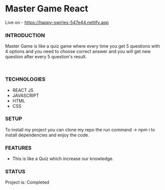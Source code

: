 # Master Game React
Live on -  https://happy-swirles-547e44.netlify.app
<h3>INTRODUCTION</h3>
<p>Master Game is  like a quiz game where every time you get 5 questions with 4 options and you need to choose correct answer  and you will get new question after every 5 question's result.</p>
<br>
<h3>TECHNOLOGIES</h3>
<ul>
  <li>REACT JS</li>
  <li>JAVASCRIPT</li>
  <li>HTML</li>
  <li>CSS</li>
</ul>
<h3>SETUP</h3>
<p>To install my project you can clone my repo the run command -> npm i to install dependencies and enjoy the code.</p>
<h3>FEATURES</h3>
<ul>
  <li>This is like a Quiz which increase our knowledge.</li>
</ul>
<h3>STATUS</h3>
<p>Project is: Completed</p>
